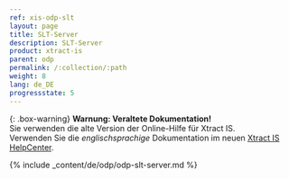 ```yaml
---
ref: xis-odp-slt
layout: page
title: SLT-Server
description: SLT-Server
product: xtract-is
parent: odp
permalink: /:collection/:path
weight: 8
lang: de_DE
progressstate: 5
---
```


{: .box-warning}
**Warnung: Veraltete Dokumentation!** <br>
Sie verwenden die alte Version der Online-Hilfe für Xtract IS.<br>
Verwenden Sie die *englischsprachige* Dokumentation im neuen [Xtract IS HelpCenter](https://helpcenter.theobald-software.com/xtract-is/documentation/introduction/).

{% include _content/de/odp/odp-slt-server.md %}  